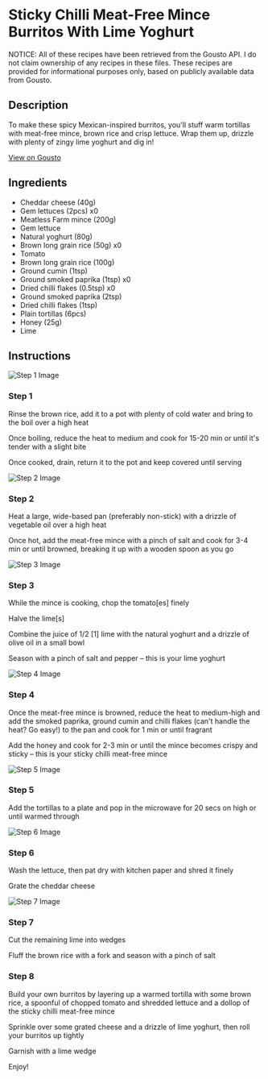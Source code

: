 # Sticky Chilli Meat-Free Mince Burritos With Lime Yoghurt

NOTICE: All of these recipes have been retrieved from the Gousto API. I do not claim ownership of any recipes in these files. These recipes are provided for informational purposes only, based on publicly available data from Gousto.

## Description

To make these spicy Mexican-inspired burritos, you'll stuff warm tortillas with meat-free mince, brown rice and crisp lettuce. Wrap them up, drizzle with plenty of zingy lime yoghurt and dig in! 

[View on Gousto](https://www.gousto.co.uk/recipes/cookbook/sticky-chilli-meat-free-burritos-with-lime-mayo)

## Ingredients

- Cheddar cheese (40g)
- Gem lettuces (2pcs) x0
- Meatless Farm mince (200g)
- Gem lettuce
- Natural yoghurt (80g)
- Brown long grain rice (50g) x0
- Tomato
- Brown long grain rice (100g)
- Ground cumin (1tsp)
- Ground smoked paprika (1tsp) x0
- Dried chilli flakes (0.5tsp) x0
- Ground smoked paprika (2tsp)
- Dried chilli flakes (1tsp)
- Plain tortillas (6pcs)
- Honey (25g)
- Lime

## Instructions

![Step 1 Image](https://production-media.gousto.co.uk/cms/recipe-step-image/Step-1-1623667031496-x200.jpg)

### Step 1

Rinse the brown rice, add it to a pot with plenty of cold water and bring to the boil over a high heat

Once boiling, reduce the heat to medium and cook for 15-20 min or until it's tender with a slight bite

Once cooked, drain, return it to the pot and keep covered until serving

![Step 2 Image](https://production-media.gousto.co.uk/cms/recipe-step-image/step-2-1623667041304-x200.jpg)

### Step 2

Heat a large, wide-based pan (preferably non-stick) with a drizzle of vegetable oil over a high heat

Once hot, add the meat-free mince with a pinch of salt and cook for 3-4 min or until browned, breaking it up with a wooden spoon as you go

![Step 3 Image](https://production-media.gousto.co.uk/cms/recipe-step-image/Step-3-1623667051551-x200.jpg)

### Step 3

While the mince is cooking, chop the tomato<span class="text-danger">[es]</span> finely

Halve the lime<span class="text-danger">[s]</span>

Combine the juice of 1/2 <span class="text-danger">[1]</span> lime with the natural yoghurt and a drizzle of olive oil in a small bowl

Season with a pinch of salt and pepper – this is your lime yoghurt

![Step 4 Image](https://production-media.gousto.co.uk/cms/recipe-step-image/step-4-1623667057780-x200.jpg)

### Step 4

Once the meat-free mince is browned, reduce the heat to medium-high and add the smoked paprika, ground cumin and chilli flakes (can't handle the heat? Go easy!) to the pan and cook for 1 min or until fragrant

Add the honey and cook for 2-3 min or until the mince becomes crispy and sticky – this is your sticky chilli meat-free mince

![Step 5 Image](https://production-media.gousto.co.uk/cms/recipe-step-image/Plain-tortillas-on-a-plate-1676967380645-x200.jpg)

### Step 5

Add the tortillas to a plate and pop in the microwave for 20 secs on high or until warmed through

![Step 6 Image](https://production-media.gousto.co.uk/cms/recipe-step-image/Step-6-1623667071589-x200.jpg)

### Step 6

Wash the lettuce, then pat dry with kitchen paper and shred it finely

Grate the cheddar cheese

![Step 7 Image](https://production-media.gousto.co.uk/cms/recipe-step-image/Step-7-1623667076423-x200.jpg)

### Step 7

Cut the remaining lime into wedges

Fluff the brown rice with a fork and season with a pinch of salt

### Step 8

Build your own burritos by layering up a warmed tortilla with some brown rice, a spoonful of chopped tomato and shredded lettuce and a dollop of the sticky chilli meat-free mince

Sprinkle over some grated cheese and a drizzle of lime yoghurt, then roll your burritos up tightly

Garnish with a lime wedge

Enjoy!

